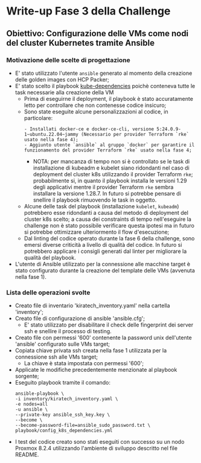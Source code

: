 # Write-up Fase 3 della Challenge

## Obiettivo: Configurazione delle VMs come nodi del cluster Kubernetes tramite Ansible

### Motivazione delle scelte di progettazione

- E' stato utilizzato l'utente `ansible` generato al momento della creazione delle golden images con HCP Packer;
- E' stato scelto il playbook [kube-dependencies](https://github.com/torgeirl/kubernetes-playbooks/blob/main/playbooks/kube-dependencies.yml) poichè conteneva tutte le task necessarie alla creazione della VM
    - Prima di eseguirne il deployment, il playbook è stato accuratamente letto per controllare che non contenesse codice insicuro;
    - Sono state eseguite alcune personalizzazioni al codice, in particolare:
        ```
        - Installati docker-ce e docker-ce-cli, versione 5:24.0.9-1~ubuntu.22.04~jammy (Necessario per provider Terraform `rke` usato nella fase 4);
        - Aggiunto utente `ansible` al gruppo `docker` per garantire il funzionamento del provider Terraform `rke` usato nella fase 4;
        ```
        - NOTA: per mancanza di tempo non si è controllato se le task di installazione di kubeadm e kubelet siano ridondanti nel caso di deployment del cluster k8s utilizzando il provider Terraform `rke`; probabilmente si, in quanto il playbook installa le versioni 1.29 degli applicativi mentre il provider Terraform `rke` sembra installare la versione 1.28.7. In futuro si potrebbe pensare di snellire il playbook rimuovendo le task in oggetto.
    - Alcune delle task del playbook (installazione `kubelet`, `kubeadm`) potrebbero esse ridondanti a causa del metodo di deployment del cluster k8s scelto; a causa dei constraints di tempo nell'eseguire la challenge non è stato possibile verificare questa ipotesi ma in futuro si potrebbe ottimizzare ulteriormento il flow d'esecuzione;
    - Dal linting del codice operato durante la fase 6 della challenge, sono emersi diverse criticità a livello di qualità del codice. In futuro si potrebbero applicare i consigli generati dal linter per migliorare la qualità del playbook.
- L'utente di Ansible utilizzato per la connessione alle macchine target è stato configurato durante la creazione del template delle VMs (avvenuta nella fase 1).

### Lista delle operazioni svolte

- Creato file di inventario 'kiratech_inventory.yaml' nella cartella 'inventory';
- Creato file di configurazione di ansible 'ansible.cfg';
    - E' stato utilizzato per disabilitare il check delle fingerprint dei server ssh e snellire il processo di testing.
- Creato file con permessi '600' contenente la password unix dell'utente 'ansible' configurato sulle VMs target;
- Copiata chiave privata ssh creata nella fase 1 utilizzata per la connessione ssh alle VMs target;
    - La chiave è stata impostata con permessi '600';
- Applicate le modifiche precedentemente menzionate al playbook sorgente;
- Eseguito playbook tramite il comando:
    ```
    ansible-playbook \
    -i inventory/kiratech_inventory.yaml \
    -e nodes=all
    -u ansible \
    --private-key ansible_ssh_key.key \
    --become \
    --become-password-file=ansible_sudo_password.txt \
    playbook/config_k8s_dependencies.yml
    ```
- I test del codice creato sono stati eseguiti con successo su un nodo Proxmox 8.2.4 utilizzando l'ambiente di sviluppo descritto nel file README.